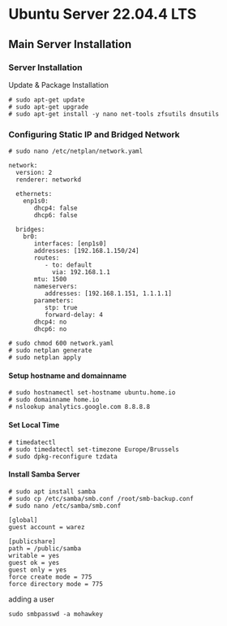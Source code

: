 # Ubuntu Server 22.04.4 LTS
## Main Server Installation
### Server Installation
Update & Package Installation
~~~
# sudo apt-get update
# sudo apt-get upgrade
# sudo apt-get install -y nano net-tools zfsutils dnsutils
~~~
### Configuring Static IP and Bridged Network
~~~
# sudo nano /etc/netplan/network.yaml
~~~
~~~
network:
  version: 2
  renderer: networkd

  ethernets:
    enp1s0:
       dhcp4: false
       dhcp6: false

  bridges:
    br0:
       interfaces: [enp1s0]
       addresses: [192.168.1.150/24]
       routes:
          - to: default
            via: 192.168.1.1
       mtu: 1500
       nameservers:
          addresses: [192.168.1.151, 1.1.1.1]
       parameters:
          stp: true
          forward-delay: 4
       dhcp4: no
       dhcp6: no

~~~
~~~
# sudo chmod 600 network.yaml
# sudo netplan generate
# sudo netplan apply
~~~
#### Setup hostname and domainname
~~~
# sudo hostnamectl set-hostname ubuntu.home.io
# sudo domainname home.io
# nslookup analytics.google.com 8.8.8.8
~~~
#### Set Local Time
~~~
# timedatectl
# sudo timedatectl set-timezone Europe/Brussels
# sudo dpkg-reconfigure tzdata
~~~
####  Install Samba Server
~~~
# sudo apt install samba
# sudo cp /etc/samba/smb.conf /root/smb-backup.conf
# sudo nano /etc/samba/smb.conf
~~~
~~~
[global]
guest account = warez

[publicshare]
path = /public/samba
writable = yes
guest ok = yes
guest only = yes
force create mode = 775
force directory mode = 775
~~~
adding a user
~~~
sudo smbpasswd -a mohawkey
~~~
<!--stackedit_data:
eyJoaXN0b3J5IjpbMTQwOTM1NTYsMjg2MzQ2NDI5LDI2NjIyNj
czNywtMTI3NDMyMzA3NCw2NDkxNDU1MDIsMTI3NDczMTg1NF19

-->
